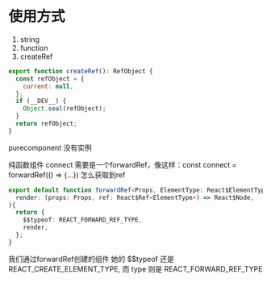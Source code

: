 # 使用方式

1. string
2. function
3. createRef

```js
export function createRef(): RefObject {
  const refObject = {
    current: null,
  };
  if (__DEV__) {
    Object.seal(refObject);
  }
  return refObject;
}

```

purecomponent 没有实例

纯函数组件 connect 需要是一个forwardRef，像这样：const connect = forwardRef(() => {...})
怎么获取到ref

```ts
export default function forwardRef<Props, ElementType: React$ElementType>(
  render: (props: Props, ref: React$Ref<ElementType>) => React$Node,
){ 
  return {
    $$typeof: REACT_FORWARD_REF_TYPE,
    render,
  };
}
```

我们通过forwardRef创建的组件 她的 $$typeof 还是 REACT_CREATE_ELEMENT_TYPE,
而 type 则是 REACT_FORWARD_REF_TYPE
